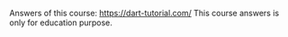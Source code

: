 Answers of this course: https://dart-tutorial.com/
This course answers is only for education purpose.
